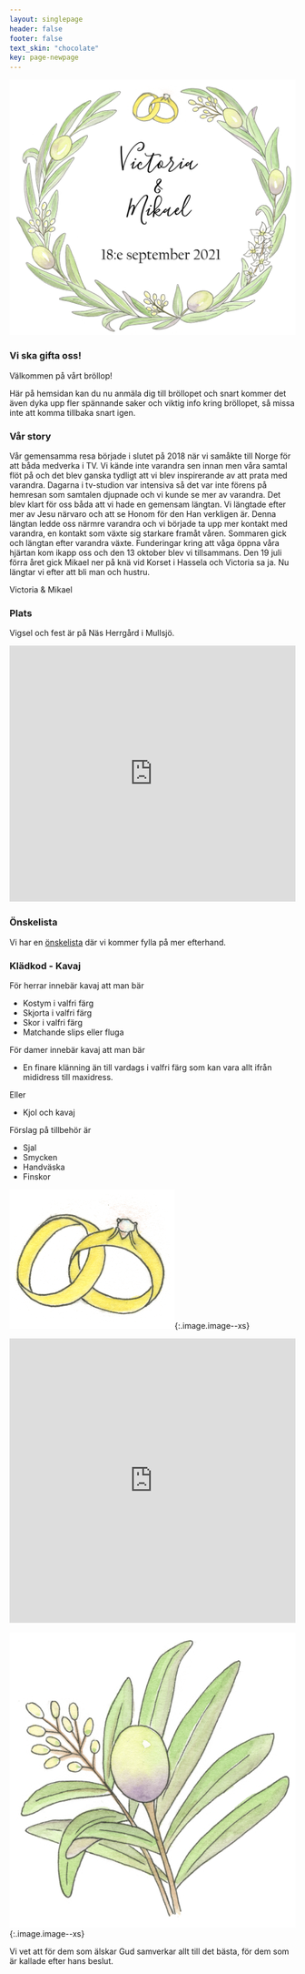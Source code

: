 ```yaml
---
layout: singlepage
header: false
footer: false
text_skin: "chocolate"
key: page-newpage
---
```


![Victoria & Mikael](assets/images/VictoriaMikael.png)

### Vi ska gifta oss!

Välkommen på vårt bröllop!

Här på hemsidan kan du nu anmäla dig till bröllopet
och snart kommer det även dyka upp fler spännande
saker och viktig info kring bröllopet,
så missa inte att komma tillbaka snart igen.

### Vår story
Vår gemensamma resa började i slutet på 2018 när vi samåkte till Norge för
att båda medverka i TV. Vi kände inte varandra sen innan men våra samtal
flöt på och det blev ganska tydligt att vi blev inspirerande av att prata med
varandra. Dagarna i tv-studion var intensiva så det var inte förens på
hemresan som samtalen djupnade och vi kunde se mer av varandra. Det
blev klart för oss båda att vi hade en gemensam längtan. Vi längtade efter
mer av Jesu närvaro och att se Honom för den Han verkligen är. Denna
längtan ledde oss närmre varandra och vi började ta upp mer kontakt med
varandra, en kontakt som växte sig starkare framåt våren. Sommaren gick
och längtan efter varandra växte. Funderingar kring att våga öppna våra
hjärtan kom ikapp oss och den 13 oktober blev vi tillsammans. Den 19 juli
förra året gick Mikael ner på knä vid Korset i Hassela och Victoria sa ja. Nu
längtar vi efter att bli man och hustru.

Victoria & Mikael

### Plats

Vigsel och fest är på Näs Herrgård i Mullsjö.

<iframe src="https://www.google.com/maps/embed?pb=!1m18!1m12!1m3!1d2688.967822294081!2d13.777206716154385!3d57.86186353483952!2m3!1f0!2f0!3f0!3m2!1i1024!2i768!4f13.1!3m3!1m2!1s0x465a625cc797b385%3A0x8d9c1c9619b06de5!2zTsOkcyBIZXJyZ8OlcmQ!5e1!3m2!1sen!2sse!4v1621153274421!5m2!1sen!2sse" width="100%" height="450" style="border:0;" allowfullscreen="" loading="lazy"></iframe>

### Önskelista

Vi har en [önskelista](https://onskelista.se/w/brollopsgavor-3) där vi kommer fylla på
mer efterhand.

### Klädkod - Kavaj
För herrar innebär kavaj att man bär
- Kostym i valfri färg
- Skjorta i valfri färg
- Skor i valfri färg
- Matchande slips eller fluga

För damer innebär kavaj att man bär
- En finare klänning än till vardags i valfri färg som kan vara allt ifrån
mididress till maxidress.

Eller

- Kjol och kavaj

Förslag på tillbehör är
- Sjal
- Smycken
- Handväska
- Finskor

![Ringar](assets/images/ringar.png){:.image.image--xs}

<iframe src="https://docs.google.com/forms/d/e/1FAIpQLSf0wLtFi7x7YhXe-9HKLjOeRbAcSOxcwI44sbk5fNmTclgzaw/viewform?embedded=true" width="100%" height="500" frameborder="0" marginheight="0" marginwidth="0">Loading…</iframe>

![Blad](assets/images/blad.png){:.image.image--xs}

Vi vet att för dem som älskar Gud samverkar allt till det bästa, för dem som är kallade efter hans beslut.
